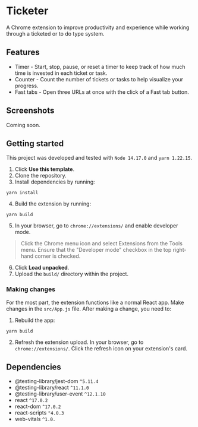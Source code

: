 # Ticketer
A Chrome extension to improve productivity and experience while working through a ticketed or to do type system. 

## Features
* Timer - Start, stop, pause, or reset a timer to keep track of how much time is invested in each ticket or task.
* Counter - Count the number of tickets or tasks to help visualize your progress.
* Fast tabs - Open three URLs at once with the click of a Fast tab button.

## Screenshots
Coming soon.

## Getting started
This project was developed and tested with `Node 14.17.0` and `yarn 1.22.15`.

1. Click **Use this template**.
2. Clone the repository.
3. Install dependencies by running:
```shell
yarn install
```
4. Build the extension by running:
```shell
yarn build
```
5. In your browser, go to `chrome://extensions/` and enable developer mode.
> Click the Chrome menu icon and select Extensions from the Tools menu. Ensure that the "Developer mode" checkbox in the top right-hand corner is checked.
6. Click **Load unpacked**.
7. Upload the `build/` directory within the project.

### Making changes
For the most part, the extension functions like a normal React app. Make changes in the `src/App.js` file. After making a change, you need to:

1. Rebuild the app:
```shell
yarn build
```
2. Refresh the extension upload. In your browser, go to `chrome://extensions/`. Click the refresh icon on your extension's card.

## Dependencies
* @testing-library/jest-dom `^5.11.4`
* @testing-library/react `^11.1.0`
* @testing-library/user-event `^12.1.10`
* react `^17.0.2`
* react-dom `^17.0.2`
* react-scripts `"4.0.3`
* web-vitals `^1.0.`